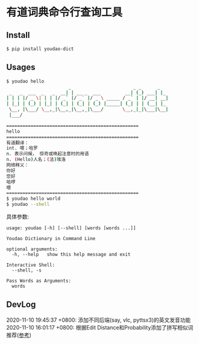 
# 有道词典命令行查询工具


## Install

```
$ pip install youdao-dict
```

## Usages


```bash
$ youdao hello
                       _                       _ _      _
 _   _  ___  _   _  __| | __ _  ___         __| (_) ___| |_
| | | |/ _ \| | | |/ _` |/ _` |/ _ \ _____ / _` | |/ __| __|
| |_| | (_) | |_| | (_| | (_| | (_) |_____| (_| | | (__| |_
 \__, |\___/ \__,_|\__,_|\__,_|\___/       \__,_|_|\___|\__|
 |___/

=================================================
hello
=================================================
有道翻译：
int. 喂；哈罗
n. 表示问候， 惊奇或唤起注意时的用语
n. (Hello)人名；(法)埃洛
网络释义：
你好
您好
哈啰
喂
=================================================
$ youdao hello world
$ youdao --shell
```

具体参数:

```
usage: youdao [-h] [--shell] [words [words ...]]

Youdao Dictionary in Command Line

optional arguments:
  -h, --help   show this help message and exit

Interactive Shell:
  --shell, -s

Pass Words as Arguments:
  words
```

## DevLog

2020-11-10 19:45:37 +0800: 添加不同后端(say, vlc, pyttsx3)的英文发音功能
2020-11-10 16:01:17 +0800: 根据Edit Distance和Probability添加了拼写相似词推荐([参考](http://www.norvig.com/spell-correct.html))
